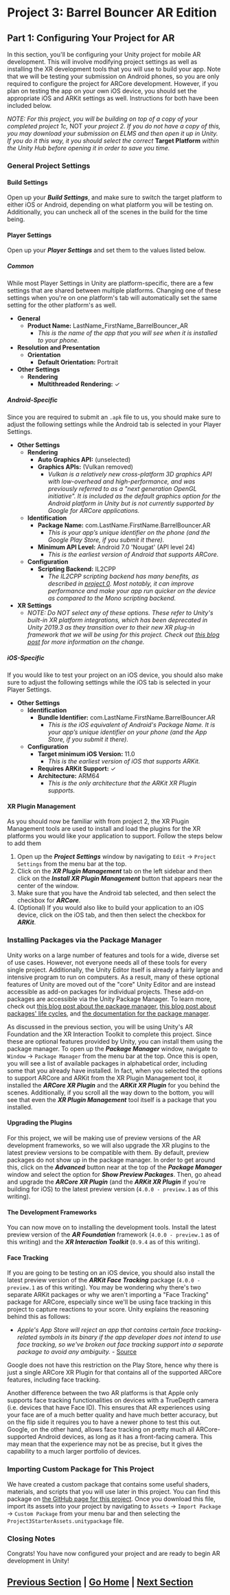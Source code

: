 # Project 3: Barrel Bouncer AR Edition

## Part 1: Configuring Your Project for AR

In this section, you'll be configuring your Unity project for mobile AR development. This will involve modifying project settings as well as installing the XR development tools that you will use to build your app. Note that we will be testing your submission on Android phones, so you are only required to configure the project for ARCore development. However, if you plan on testing the app on your own iOS device, you should set the appropriate iOS and ARKit settings as well. Instructions for both have been included below.

_NOTE: For this project, you will be building on top of a copy of your completed project 1c,_ NOT _your project 2. If you do not have a copy of this, you may download your submission on ELMS and then open it up in Unity. If you do it this way, it you should select the correct_ **Target Platform** _within the Unity Hub before opening it in order to save you time._

### General Project Settings

#### Build Settings

Open up your _**Build Settings**_, and make sure to switch the target platform to either iOS or Android, depending on what platform you will be testing on. Additionally, you can uncheck all of the scenes in the build for the time being.

#### Player Settings

Open up your _**Player Settings**_ and set them to the values listed below.

##### Common

While most Player Settings in Unity are platform-specific, there are a few settings that are shared between multiple platforms. Changing one of these settings when you're on one platform's tab will automatically set the same setting for the other platform's as well.

- **General**
  - **Product Name:** LastName_FirstName_BarrelBouncer_AR
    - _This is the name of the app that you will see when it is installed to your phone._
- **Resolution and Presentation**
  - **Orientation**
    - **Default Orientation:** Portrait
- **Other Settings**
  - **Rendering**
    - **Multithreaded Rendering:** ✓

##### Android-Specific

Since you are required to submit an `.apk` file to us, you should make sure to adjust the following settings while the Android tab is selected in your Player Settings.

- **Other Settings**
  - **Rendering**
    - **Auto Graphics API:** (unselected)
    - **Graphics APIs:** (Vulkan removed)
      - _Vulkan is a relatively new cross-platform 3D graphics API with low-overhead and high-performance, and was previously referred to as a "next generation OpenGL initiative". It is included as the default graphics option for the Android platform in Unity but is not currently supported by Google for ARCore applications._
  - **Identification**
    - **Package Name:** com.LastName.FirstName.BarrelBouncer.AR
      - _This is your app’s unique identifier on the phone (and the Google Play Store, if you submit it there)._
    - **Minimum API Level:** Android 7.0 'Nougat' (API level 24)
      - _This is the earliest version of Android that supports ARCore._
  - **Configuration**
    - **Scripting Backend:** IL2CPP
      - _The IL2CPP scripting backend has many benefits, as described in [project 0](https://cmsc388m.github.io/spring20/project0/build-android/#scripting-backend). Most notably, it can improve performance and make your app run quicker on the device as compared to the Mono scripting backend._
- **XR Settings**
  - _NOTE: Do NOT select any of these options. These refer to Unity's built-in XR platform integrations, which has been deprecated in Unity 2019.3 as they transition over to their new XR plug-in framework that we will be using for this project. Check out [this blog post](https://blogs.unity3d.com/2020/01/24/unity-xr-platform-updates/) for more information on the change._

##### iOS-Specific

If you would like to test your project on an iOS device, you should also make sure to adjust the following settings while the iOS tab is selected in your Player Settings.

- **Other Settings**
  - **Identification**
    - **Bundle Identifier:** com.LastName.FirstName.BarrelBouncer.AR
      - _This is the iOS equivalent of Android's Package Name. It is your app’s unique identifier on your phone (and the App Store, if you submit it there)._
  - **Configuration**
    - **Target minimum iOS Version:** 11.0
      - _This is the earliest version of iOS that supports ARKit._
    - **Requires ARKit Support:** ✓
    - **Architecture:** ARM64
      - _This is the only architecture that the ARKit XR Plugin supports._

#### XR Plugin Management

As you should now be familiar with from project 2, the XR Plugin Management tools are used to install and load the plugins for the XR platforms you would like your application to support. Follow the steps below to add them 

1. Open up the _**Project Settings**_ window by navigating to `Edit` -> `Project Settings` from the menu bar at the top.
2. Click on the _**XR Plugin Management**_ tab on the left sidebar and then click on the _**Install XR Plugin Management**_ button that appears near the center of the window.
3. Make sure that you have the Android tab selected, and then select the checkbox for _**ARCore**_.
4. (Optional) If you would also like to build your application to an iOS device, click on the iOS tab, and then then select the checkbox for _**ARKit**_.

### Installing Packages via the Package Manager

Unity works on a large number of features and tools for a wide, diverse set of use cases. However, not everyone needs all of these tools for every single project. Additionally, the Unity Editor itself is already a fairly large and intensive program to run on computers. As a result, many of these optional features of Unity are moved out of the "core" Unity Editor and are instead accessible as add-on packages for individual projects. These add-on packages are accessible via the Unity Package Manager. To learn more, check out [this blog post about the package manager](https://blogs.unity3d.com/2018/05/04/project-management-is-evolving-unity-package-manager-overview/), [this blog post about packages' life cycles](https://blogs.unity3d.com/2018/05/09/unity-packages-life-cycle/), and [the documentation for the package manager](https://docs.unity3d.com/Manual/Packages.html).

As discussed in the previous section, you will be using Unity's AR Foundation and the XR Interaction Toolkit to complete this project. Since these are optional features provided by Unity, you can install them using the package manager. To open up the _**Package Manager**_ window, navigate to `Window` -> `Package Manager` from the menu bar at the top. Once this is open, you will see a list of available packages in alphabetical order, including some that you already have installed. In fact, when you selected the options to support ARCore and ARKit from the XR Plugin Management tool, it installed the _**ARCore XR Plugin**_ and the _**ARKit XR Plugin**_ for you behind the scenes. Additionally, if you scroll all the way down to the bottom, you will see that even the _**XR Plugin Management**_ tool itself is a package that you installed.

#### Upgrading the Plugins

For this project, we will be making use of preview versions of the AR development frameworks, so we will also upgrade the XR plugins to the latest preview versions to be compatible with them. By default, preview packages do not show up in the package manager. In order to get around this, click on the _**Advanced**_ button near at the top of the _**Package Manager**_ window and select the option for _**Show Preview Packages**_. Then, go ahead and upgrade the _**ARCore XR Plugin**_ (and the _**ARKit XR Plugin**_ if you're building for iOS) to the latest preview version (`4.0.0 - preview.1` as of this writing).

#### The Development Frameworks

You can now move on to installing the development tools. Install the latest preview version of the _**AR Foundation**_ framework (`4.0.0 - preview.1` as of this writing) and the _**XR Interaction Toolkit**_ (`0.9.4` as of this writing).

#### Face Tracking

If you are going to be testing on an iOS device, you should also install the latest preview version of the _**ARKit Face Tracking**_ package (`4.0.0 - preview.1` as of this writing). You may be wondering why there's two separate ARKit packages or why we aren't importing a "Face Tracking" package for ARCore, especially since we'll be using face tracking in this project to capture reactions to your score. Unity explains the reasoning behind this as follows:

- _Apple's App Store will reject an app that contains certain face tracking-related symbols in its binary if the app developer does not intend to use face tracking, so we've broken out face tracking support into a separate package to avoid any ambiguity._ - [Source](https://docs.unity3d.com/Packages/com.unity.xr.arkit@4.0/manual/index.html)

Google does not have this restriction on the Play Store, hence why there is just a single ARCore XR Plugin for that contains all of the supported ARCore features, including face tracking.

Another difference between the two AR platforms is that Apple only supports face tracking functionalities on devices with a TrueDepth camera (i.e. devices that have Face ID). This ensures that AR experiences using your face are of a much better quality and have much better accuracy, but on the flip side it requires you to have a newer phone to test this out. Google, on the other hand, allows face tracking on pretty much all ARCore-supported Android devices, as long as it has a front-facing camera. This may mean that the experience may not be as precise, but it gives the capability to a much larger portfolio of devices.

### Importing Custom Package for This Project

We have created a custom package that contains some useful shaders, materials, and scripts that you will use later in this project. You can find this package on [the GitHub page for this project](https://github.com/cmsc388M/spring20/tree/master/project3). Once you download this file, import its assets into your project by navigating to `Assets` -> `Import Package` -> `Custom Package` from your menu bar and then selecting the `Project3StarterAssets.unitypackage` file.

### Closing Notes

Congrats! You have now configured your project and are ready to begin AR development in Unity!

## [Previous Section](../tools) | [Go Home](..) | [Next Section](../ar-scene)
